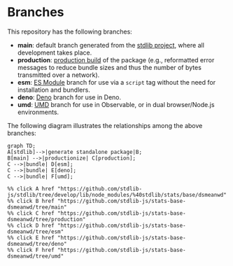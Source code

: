 <!--

@license Apache-2.0

Copyright (c) 2022 The Stdlib Authors.

Licensed under the Apache License, Version 2.0 (the "License");
you may not use this file except in compliance with the License.
You may obtain a copy of the License at

    http://www.apache.org/licenses/LICENSE-2.0

Unless required by applicable law or agreed to in writing, software
distributed under the License is distributed on an "AS IS" BASIS,
WITHOUT WARRANTIES OR CONDITIONS OF ANY KIND, either express or implied.
See the License for the specific language governing permissions and
limitations under the License.

-->

# Branches

This repository has the following branches:

-   **main**: default branch generated from the [stdlib project][stdlib-url], where all development takes place.
-   **production**: [production build][production-url] of the package (e.g., reformatted error messages to reduce bundle sizes and thus the number of bytes transmitted over a network).
-   **esm**: [ES Module][esm-url] branch for use via a `script` tag without the need for installation and bundlers.
-   **deno**: [Deno][deno-url] branch for use in Deno.
-   **umd**: [UMD][umd-url] branch for use in Observable, or in dual browser/Node.js environments.

The following diagram illustrates the relationships among the above branches:

```mermaid
graph TD;
A[stdlib]-->|generate standalone package|B;
B[main] -->|productionize| C[production];
C -->|bundle| D[esm];
C -->|bundle| E[deno];
C -->|bundle| F[umd];

%% click A href "https://github.com/stdlib-js/stdlib/tree/develop/lib/node_modules/%40stdlib/stats/base/dsmeanwd"
%% click B href "https://github.com/stdlib-js/stats-base-dsmeanwd/tree/main"
%% click C href "https://github.com/stdlib-js/stats-base-dsmeanwd/tree/production"
%% click D href "https://github.com/stdlib-js/stats-base-dsmeanwd/tree/esm"
%% click E href "https://github.com/stdlib-js/stats-base-dsmeanwd/tree/deno"
%% click F href "https://github.com/stdlib-js/stats-base-dsmeanwd/tree/umd"
```

[stdlib-url]: https://github.com/stdlib-js/stdlib/tree/develop/lib/node_modules/%40stdlib/stats/base/dsmeanwd
[production-url]: https://github.com/stdlib-js/stats-base-dsmeanwd/tree/production
[deno-url]: https://github.com/stdlib-js/stats-base-dsmeanwd/tree/deno
[umd-url]: https://github.com/stdlib-js/stats-base-dsmeanwd/tree/umd
[esm-url]: https://github.com/stdlib-js/stats-base-dsmeanwd/tree/esm